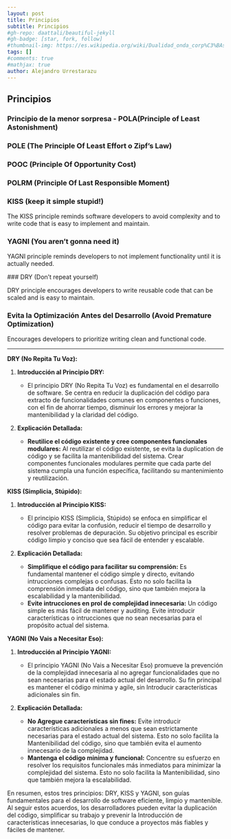```yaml
---
layout: post
title: Principios
subtitle: Principios
#gh-repo: daattali/beautiful-jekyll
#gh-badge: [star, fork, follow]
#thumbnail-img: https://es.wikipedia.org/wiki/Dualidad_onda_corp%C3%BAsculo#/media/Archivo:Dualite.jpg
tags: []
#comments: true
#mathjax: true
author: Alejandro Urrestarazu
---
```


## Principios

### Principio de la menor sorpresa - POLA(Principle of Least Astonishment)


### POLE (The Principle Of Least Effort o Zipf’s Law)

### POOC (Principle Of Opportunity Cost)

### POLRM (Principle Of Last Responsible Moment)

### KISS (keep it simple stupid!)

The KISS principle reminds software developers to avoid complexity and to write code that is easy to implement and maintain.

### YAGNI (You aren’t gonna need it)

YAGNI principle reminds developers to not implement functionality until it is actually needed. 

### DRY (Don’t repeat yourself)

DRY principle encourages developers to write reusable code that can be scaled and is easy to maintain.

### Evita la Optimización Antes del Desarrollo (Avoid Premature Optimization)
Encourages developers to prioritize writing clean and functional code.



---

**DRY (No Repita Tu Voz):**

1. **Introducción al Principio DRY:**
   - El principio DRY (No Repita Tu Voz) es fundamental en el desarrollo de software. Se centra en reducir la duplicación del código para extracto de funcionalidades comunes
en componentes o funciones, con el fin de ahorrar tiempo, disminuir los errores y mejorar la mantenibilidad y la claridad del código.

2. **Explicación Detallada:**
   - **Reutilice el código existente y cree componentes funcionales modulares:** Al reutilizar el código existente, se evita la duplication de código y se facilita la
mantenibilidad del sistema. Crear componentes funcionales modulares permite que cada parte del sistema cumpla una función específica, facilitando su mantenimiento y
reutilización.

**KISS (Simplicia, Stúpido):**

1. **Introducción al Principio KISS:**
   - El principio KISS (Simplicia, Stúpido) se enfoca en simplificar el código para evitar la confusión, reducir el tiempo de desarrollo y resolver problemas de depuración.
Su objetivo principal es escribir código limpio y conciso que sea fácil de entender y escalable.

2. **Explicación Detallada:**
   - **Simplifique el código para facilitar su comprensión:** Es fundamental mantener el código simple y directo, evitando intrucciones complejas o confusas. Esto no solo
facilita la comprensión inmediata del código, sino que también mejora la escalabilidad y la mantenibilidad.
   - **Evite intrucciones en prol de complejidad innecesaria:** Un código simple es más fácil de mantener y auditing. Evite introducir características o intrucciones que no
sean necesarias para el propósito actual del sistema.

**YAGNI (No Vais a Necesitar Eso):**

1. **Introducción al Principio YAGNI:**
   - El principio YAGNI (No Vais a Necesitar Eso) promueve la prevención de la complejidad innecesaria al no agregar funcionalidades que no sean necesarias para el estado
actual del desarrollo. Su fin principal es mantener el código minima y agile, sin Introducir características adicionales sin fin.

2. **Explicación Detallada:**
   - **No Agregue características sin fines:** Evite introducir características adicionales a menos que sean estrictamente necesarias para el estado actual del sistema. Esto
no solo facilita la Mantenibilidad del código, sino que también evita el aumento innecesario de la complejidad.
   - **Mantenga el código minima y funcional:** Concentre su esfuerzo en resolver los requisitos funcionales más inmediatos para minimizar la complejidad del sistema. Esto
no solo facilita la Mantenibilidad, sino que también mejora la escalabilidad.


En resumen, estos tres principios: DRY, KISS y YAGNI, son guías fundamentales para el desarrollo de software eficiente, limpio y mantenible. Al seguir estos acuerdos, los
desarrolladores pueden evitar la duplicación del código, simplificar su trabajo y prevenir la Introducción de características innecesarias, lo que conduce a proyectos más
fiables y fáciles de mantener.
